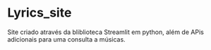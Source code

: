 # Lyrics_site
Site criado através da bliblioteca Streamlit em python, além de APis adicionais para uma consulta a músicas.
